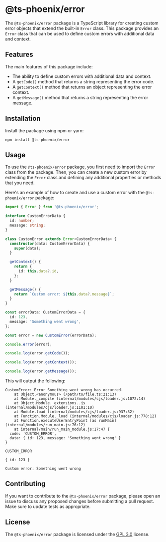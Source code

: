 # @ts-phoenix/error

The `@ts-phoenix/error` package is a TypeScript library for creating custom error objects that extend the built-in `Error` class. This package provides an `Error` class that can be used to define custom errors with additional data and context.

## Features

The main features of this package include:

- The ability to define custom errors with additional data and context.
- A `getCode()` method that returns a string representing the error code.
- A `getContext()` method that returns an object representing the error context.
- A `getMessage()` method that returns a string representing the error message.

## Installation

Install the package using npm or yarn:

```
npm install @ts-phoenix/error
```

## Usage

To use the `@ts-phoenix/error` package, you first need to import the `Error` class from the package. Then, you can create a new custom error by extending the `Error` class and defining any additional properties or methods that you need.

Here's an example of how to create and use a custom error with the `@ts-phoenix/error` package:

```ts
import { Error } from '@ts-phoenix/error';

interface CustomErrorData {
  id: number;
  message: string;
}

class CustomError extends Error<CustomErrorData> {
  constructor(data: CustomErrorData) {
    super(data);
  }

  getContext() {
    return {
      id: this.data?.id,
    };
  }

  getMessage() {
    return `Custom error: ${this.data?.message}`;
  }
}

const errorData: CustomErrorData = {
  id: 123,
  message: 'Something went wrong',
};

const error = new CustomError(errorData);

console.error(error);

console.log(error.getCode());

console.log(error.getContext());

console.log(error.getMessage());
```

This will output the following:

```
CustomError: Error Something went wrong has occurred.
    at Object.<anonymous> (/path/to/file.ts:21:13)
    at Module._compile (internal/modules/cjs/loader.js:1072:14)
    at Object.Module._extensions..js (internal/modules/cjs/loader.js:1101:10)
    at Module.load (internal/modules/cjs/loader.js:937:32)
    at Function.Module._load (internal/modules/cjs/loader.js:778:12)
    at Function.executeUserEntryPoint [as runMain] (internal/modules/run_main.js:76:12)
    at internal/main/run_main_module.js:17:47 {
  code: 'CUSTOM_ERROR',
  data: { id: 123, message: 'Something went wrong' }
}

CUSTOM_ERROR

{ id: 123 }

Custom error: Something went wrong
```

## Contributing

If you want to contribute to the `@ts-phoenix/error` package, please open an issue to discuss any proposed changes before submitting a pull request. Make sure to update tests as appropriate.

## License

The `@ts-phoenix/error` package is licensed under the [GPL 3.0](https://choosealicense.com/licenses/gpl-3.0/) license.
